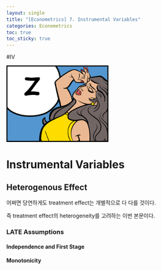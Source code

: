 ```yaml
---
layout: single
title: "[Econometrics] 7. Instrumental Variables"
categories: Econometrics
toc: true
toc_sticky: true
---
```


#IV

![z](../../assets/images/2022-05-11-econometrics_7/z.png)






# Instrumental Variables





## Heterogenous Effect

어쩌면 당연하게도 treatment effect는 개별적으로 다 다를 것이다.

즉 treatment effect의 heterogeneity를 고려하는 이번 본문이다.





### LATE Assumptions

#### Independence and First Stage





#### Monotonicity

